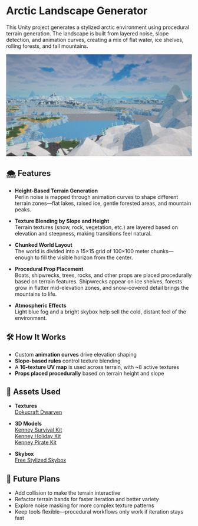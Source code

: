 # Arctic Landscape Generator

This Unity project generates a stylized arctic environment using procedural terrain generation. The landscape is built from layered noise, slope detection, and animation curves, creating a mix of flat water, ice shelves, rolling forests, and tall mountains.

![Demo](ArcticTerrain.png)

## 🌨️ Features

- **Height-Based Terrain Generation**  
  Perlin noise is mapped through animation curves to shape different terrain zones—flat lakes, raised ice, gentle forested areas, and mountain peaks.

- **Texture Blending by Slope and Height**  
  Terrain textures (snow, rock, vegetation, etc.) are layered based on elevation and steepness, making transitions feel natural.

- **Chunked World Layout**  
  The world is divided into a 15×15 grid of 100×100 meter chunks—enough to fill the visible horizon from the center.

- **Procedural Prop Placement**  
  Boats, shipwrecks, trees, rocks, and other props are placed procedurally based on terrain features. Shipwrecks appear on ice shelves, forests grow in flatter mid-elevation zones, and snow-covered detail brings the mountains to life.

- **Atmospheric Effects**  
  Light blue fog and a bright skybox help sell the cold, distant feel of the environment.

## 🛠️ How It Works

- Custom **animation curves** drive elevation shaping  
- **Slope-based rules** control texture blending  
- A **16-texture UV map** is used across terrain, with ~8 active textures  
- **Props placed procedurally** based on terrain height and slope

## 🧩 Assets Used

- **Textures**  
  [Dokucraft Dwarven](https://dokucraft.co.uk/resource-packs/dwarven)

- **3D Models**  
  [Kenney Survival Kit](https://www.kenney.nl/assets/survival-kit)  
  [Kenney Holiday Kit](https://www.kenney.nl/assets/holiday-kit)  
  [Kenney Pirate Kit](https://www.kenney.nl/assets/pirate-kit)

- **Skybox**  
  [Free Stylized Skybox](https://assetstore.unity.com/packages/2d/textures-materials/sky/free-stylized-skybox-212257)

## 🚧 Future Plans

- Add collision to make the terrain interactive  
- Refactor terrain bands for faster iteration and better variety  
- Explore noise masking for more complex texture patterns  
- Keep tools flexible—procedural workflows only work if iteration stays fast

